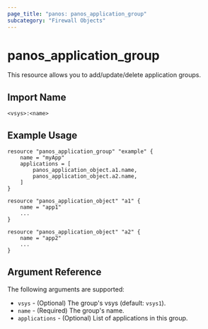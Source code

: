 ```yaml
---
page_title: "panos: panos_application_group"
subcategory: "Firewall Objects"
---
```


# panos_application_group

This resource allows you to add/update/delete application groups.


## Import Name

```
<vsys>:<name>
```


## Example Usage

```hcl
resource "panos_application_group" "example" {
    name = "myApp"
    applications = [
        panos_application_object.a1.name,
        panos_application_object.a2.name,
    ]
}

resource "panos_application_object" "a1" {
    name = "app1"
    ...
}

resource "panos_application_object" "a2" {
    name = "app2"
    ...
}
```

## Argument Reference

The following arguments are supported:

* `vsys` - (Optional) The group's vsys (default: `vsys1`).
* `name` - (Required) The group's name.
* `applications` - (Optional) List of applications in this group.
